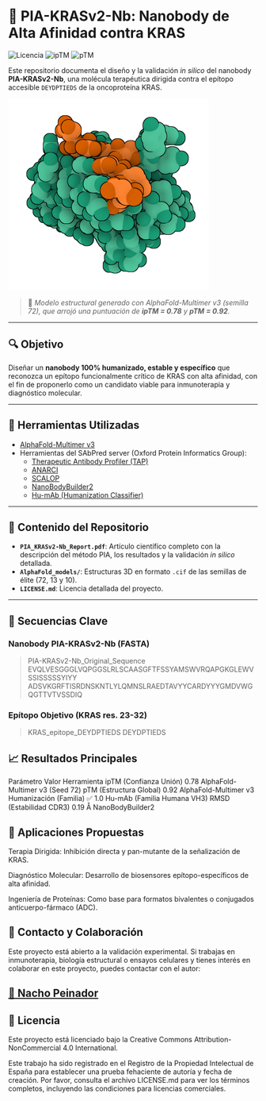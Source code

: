 # 🧬 PIA-KRASv2-Nb: Nanobody de Alta Afinidad contra KRAS

![Licencia](https://img.shields.io/badge/License-CC%20BY--NC%204.0-lightgrey.svg)
![ipTM](https://img.shields.io/badge/ipTM-0.78-blue)
![pTM](https://img.shields.io/badge/pTM-0.92-blue)

Este repositorio documenta el diseño y la validación *in silico* del nanobody **PIA-KRASv2-Nb**, una molécula terapéutica dirigida contra el epítopo accesible `DEYDPTIEDS` de la oncoproteína KRAS.

![Modelo 3D de PIA-KRASv2-Nb (Semilla 72)](./PIAvsKRAS_s72.png)

> 📌 *Modelo estructural generado con AlphaFold-Multimer v3 (semilla 72), que arrojó una puntuación de **ipTM = 0.78** y **pTM = 0.92**.*

---

## 🔍 Objetivo

Diseñar un **nanobody 100% humanizado, estable y específico** que reconozca un epítopo funcionalmente crítico de KRAS con alta afinidad, con el fin de proponerlo como un candidato viable para inmunoterapia y diagnóstico molecular.

---

## 🔧 Herramientas Utilizadas

- [AlphaFold-Multimer v3](https://alphafoldserver.com/)
- Herramientas del SAbPred server (Oxford Protein Informatics Group):
  - [Therapeutic Antibody Profiler (TAP)](https://opig.stats.ox.ac.uk/webapps/sabdab-sabpred/sabpred/tap)
  - [ANARCI](https://opig.stats.ox.ac.uk/webapps/sabdab-sabpred/sabpred/anarci)
  - [SCALOP](https://opig.stats.ox.ac.uk/webapps/sabdab-sabpred/sabpred/scalop)
  - [NanoBodyBuilder2](https://opig.stats.ox.ac.uk/webapps/sabdab-sabpred/sabpred/nanobodybuilder2)
  - [Hu-mAb (Humanization Classifier)](https://opig.stats.ox.ac.uk/webapps/sabdab-sabpred/sabpred/humab)

---

## 📂 Contenido del Repositorio

- **`PIA_KRASv2-Nb_Report.pdf`**: Artículo científico completo con la descripción del método PIA, los resultados y la validación *in silico* detallada.
- **`AlphaFold_models/`**: Estructuras 3D en formato `.cif` de las semillas de élite (72, 13 y 10).
- **`LICENSE.md`**: Licencia detallada del proyecto.

---

## 📌 Secuencias Clave

### Nanobody PIA-KRASv2-Nb (FASTA)
>PIA-KRASv2-Nb_Original_Sequence
EVQLVESGGGLVQPGGSLRLSCAASGFTFSSYAMSWVRQAPGKGLEWVSSISSSSSYIYY
ADSVKGRFTISRDNSKNTLYLQMNSLRAEDTAVYYCARDYYYGMDVWGQGTTVTVSSDIQ

### Epítopo Objetivo (KRAS res. 23-32)
>KRAS_epitope_DEYDPTIEDS
DEYDPTIEDS


## 📈 Resultados Principales
Parámetro	Valor	Herramienta
ipTM (Confianza Unión)	0.78	AlphaFold-Multimer v3 (Seed 72)
pTM (Estructura Global)	0.92	AlphaFold-Multimer v3
Humanización (Familia)	✅ 1.0	Hu-mAb (Familia Humana VH3)
RMSD (Estabilidad CDR3)	0.19 Å	NanoBodyBuilder2


## 🧪 Aplicaciones Propuestas
Terapia Dirigida: Inhibición directa y pan-mutante de la señalización de KRAS.

Diagnóstico Molecular: Desarrollo de biosensores epítopo-específicos de alta afinidad.

Ingeniería de Proteínas: Como base para formatos bivalentes o conjugados anticuerpo-fármaco (ADC).

## 🤝 Contacto y Colaboración
Este proyecto está abierto a la validación experimental. Si trabajas en inmunoterapia, biología estructural o ensayos celulares y tienes interés en colaborar en este proyecto, puedes contactar con el autor:

## [📧 Nacho Peinador](mailto:joseignacio.peinador@gmail.com)

## 📄 Licencia
Este proyecto está licenciado bajo la Creative Commons Attribution-NonCommercial 4.0 International.

Este trabajo ha sido registrado en el Registro de la Propiedad Intelectual de España para establecer una prueba fehaciente de autoría y fecha de creación. Por favor, consulta el archivo LICENSE.md para ver los términos completos, incluyendo las condiciones para licencias comerciales.
